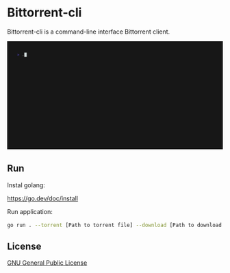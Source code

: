 # Bittorrent-cli

Bittorrent-cli is a command-line interface Bittorrent client.

![Demo](./vhs/demo.gif)

## Run

Instal golang:

https://go.dev/doc/install

Run application:

```bash
go run . --torrent [Path to torrent file] --download [Path to download folder]
```

## License

[GNU General Public License](LICENSE)